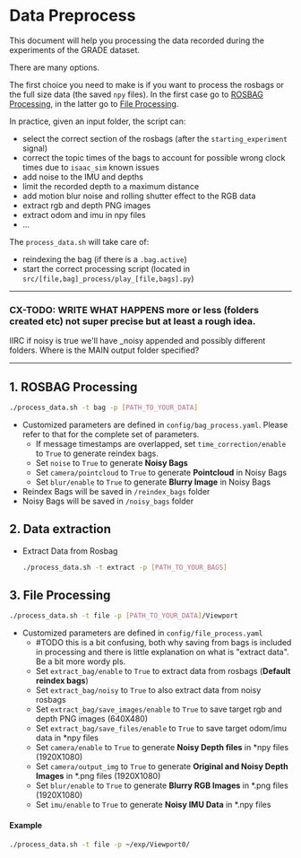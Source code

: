 # Data Preprocess

This document will help you processing the data recorded during the experiments of the GRADE dataset.

There are many options.

The first choice you need to make is if you want to process the rosbags or the full size data (the saved `npy` files).
In the first case go to [ROSBAG Processing](#rosbag-processing), in the latter go to [File Processing](#file-processing).

In practice, given an input folder, the script can:
- select the correct section of the rosbags (after the `starting_experiment` signal)
- correct the topic times of the bags to account for possible wrong clock times due to `isaac_sim` known issues
- add noise to the IMU and depths
- limit the recorded depth to a maximum distance
- add motion blur noise and rolling shutter effect to the RGB data
- extract rgb and depth PNG images
- extract odom and imu in npy files
- ...

The `process_data.sh` will take care of:
- reindexing the bag (if there is a `.bag.active`)
- start the correct processing script (located in `src/[file,bag]_process/play_[file,bags].py`)
 

______
### CX-TODO: WRITE WHAT HAPPENS more or less (folders created etc) not super precise but at least a rough idea.
IIRC if noisy is true we'll have _noisy appended and possibly different folders.
Where is the MAIN output folder specified?
______

## 1. ROSBAG Processing

```bash
./process_data.sh -t bag -p [PATH_TO_YOUR_DATA]
```

- Customized parameters are defined in `config/bag_process.yaml`. Please refer to that for the complete set of parameters.
  - If message timestamps are overlapped, set `time_correction/enable` to `True` to generate reindex bags.
  - Set `noise` to `True` to generate **Noisy Bags**
  - Set `camera/pointcloud` to `True` to generate **Pointcloud** in Noisy Bags
  - Set `blur/enable` to `True` to generate **Blurry Image** in Noisy Bags
- Reindex Bags will be saved in `/reindex_bags` folder
- Noisy Bags will be saved in `/noisy_bags` folder

## 2. Data extraction
- Extract Data from Rosbag

  ```bash
  ./process_data.sh -t extract -p [PATH_TO_YOUR_BAGS]
  ```

## 3. File Processing

  ```bash
  ./process_data.sh -t file -p [PATH_TO_YOUR_DATA]/Viewport
  ```

- Customized parameters are defined in `config/file_process.yaml`
  - #TODO this is a bit confusing, both why saving from bags is included in processing and there is little explanation on what is "extract data". Be a bit more wordy pls.
  - Set `extract_bag/enable` to `True` to extract data from rosbags (**Default reindex bags**)
  - Set `extract_bag/noisy` to `True` to also extract data from noisy rosbags
  - Set `extract_bag/save_images/enable` to `True` to save target rgb and depth PNG images (640X480)
  - Set `extract_bag/save_files/enable` to `True` to save target odom/imu data in \*npy files
  - Set `camera/enable` to `True` to generate **Noisy Depth files** in \*npy files (1920X1080)
  - Set `camera/output_img` to `True` to generate **Original and Noisy Depth Images** in \*.png files (1920X1080)
  - Set `blur/enable` to `True` to generate **Blurry RGB Images** in \*.png files (1920X1080)
  - Set `imu/enable` to `True` to generate **Noisy IMU Data** in \*.npy files

#### Example
```bash
./process_data.sh -t file -p ~/exp/Viewport0/
```